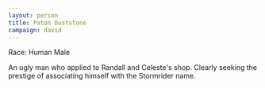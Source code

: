 ```yaml
---
layout: person
title: Paton Duststone
campaign: david
---
```


Race: Human Male

An ugly man who applied to Randall and Celeste's shop. Clearly seeking the prestige of associating himself with the Stormrider name.